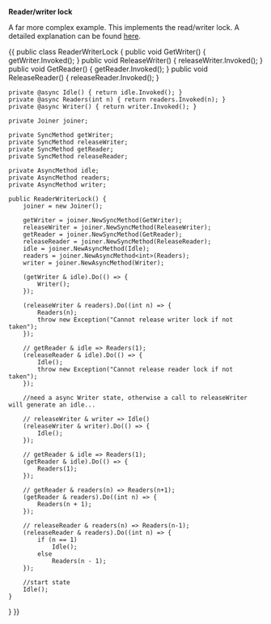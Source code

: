 **Reader/writer lock**

A far more complex example. This implements the read/writer lock. A detailed explanation can be found [here](http://softwaretransactions.com/2011/04/24/join-calculus-examples/).

{{
public class ReaderWriterLock {
    public void GetWriter() { getWriter.Invoked(); }
    public void ReleaseWriter() { releaseWriter.Invoked(); }
    public void GetReader() { getReader.Invoked(); }
    public void ReleaseReader() { releaseReader.Invoked(); }

    private @async Idle() { return idle.Invoked(); }
    private @async Readers(int n) { return readers.Invoked(n); }
    private @async Writer() { return writer.Invoked(); }

    private Joiner joiner;

    private SyncMethod getWriter;
    private SyncMethod releaseWriter;
    private SyncMethod getReader;
    private SyncMethod releaseReader;
        
    private AsyncMethod idle;
    private AsyncMethod readers;
    private AsyncMethod writer;

    public ReaderWriterLock() {
        joiner = new Joiner();

        getWriter = joiner.NewSyncMethod(GetWriter);
        releaseWriter = joiner.NewSyncMethod(ReleaseWriter);
        getReader = joiner.NewSyncMethod(GetReader);
        releaseReader = joiner.NewSyncMethod(ReleaseReader);
        idle = joiner.NewAsyncMethod(Idle);
        readers = joiner.NewAsyncMethod<int>(Readers);
        writer = joiner.NewAsyncMethod(Writer);

        (getWriter & idle).Do(() => {
            Writer();
        });

        (releaseWriter & readers).Do((int n) => {
            Readers(n);
            throw new Exception("Cannot release writer lock if not taken");
        });

        // getReader & idle => Readers(1);
        (releaseReader & idle).Do(() => {
            Idle();
            throw new Exception("Cannot release reader lock if not taken");
        });

        //need a async Writer state, otherwise a call to releaseWriter will generate an idle...

        // releaseWriter & writer => Idle()
        (releaseWriter & writer).Do(() => {
            Idle();
        });

        // getReader & idle => Readers(1);
        (getReader & idle).Do(() => {
            Readers(1);
        });

        // getReader & readers(n) => Readers(n+1);
        (getReader & readers).Do((int n) => {
            Readers(n + 1);
        });

        // releaseReader & readers(n) => Readers(n-1);
        (releaseReader & readers).Do((int n) => {
            if (n == 1)
                Idle();
            else
                Readers(n - 1);
        });

        //start state
        Idle();
    }
}
}}

